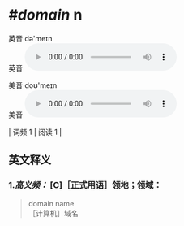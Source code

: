 # ***\#domain*** n
英音 də'meɪn  
英音
<audio src="./media/domain1_AAC.aac" controls="controls"></audio>

美音 doʊ'meɪn  
美音
<audio src="./media/domain2_AAC.aac" controls="controls"></audio>



| 词频 1 | 阅读 1 |  

英文释义
---
### 1.*高义频：* **[C]［正式用语］领地；领域：**  

 > domain name  
 > ［计算机］域名    


